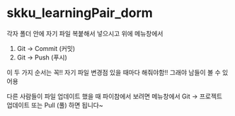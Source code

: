 # skku_learningPair_dorm

각자 폴더 안에 자기 파일 복붙해서 넣으시고
위에 메뉴창에서
1) Git -> Commit (커밋)
2) Git -> Push (푸시)

이 두 가지 순서는 꼭!! 자기 파일 변경점 있을 때마다 해줘야함!! 그래야 남들이 볼 수 있어용

다른 사람들이 파일 업데이트 했을 때 파이참에서 보려면
메뉴창에서 Git -> 프로젝트 업데이트 또는 Pull (풀)
하면 됩니다~
